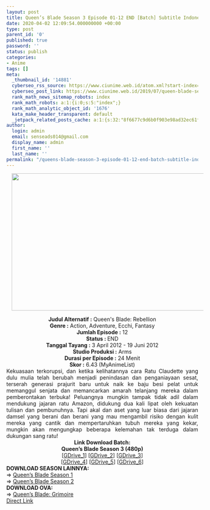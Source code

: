 ```yaml
---
layout: post
title: Queen’s Blade Season 3 Episode 01-12 END [Batch] Subtitle Indonesia
date: 2020-04-02 12:09:54.000000000 +00:00
type: post
parent_id: '0'
published: true
password: ''
status: publish
categories:
- Anime
tags: []
meta:
  _thumbnail_id: '14881'
  cyberseo_rss_source: https://www.ciunime.web.id/atom.xml?start-index=751&max-results=150
  cyberseo_post_link: https://www.ciunime.web.id/2019/07/queen-blade-season-3-episode-01-12-end.html
  rank_math_news_sitemap_robots: index
  rank_math_robots: a:1:{i:0;s:5:"index";}
  rank_math_analytic_object_id: '1676'
  kata_make_header_transparent: default
  _jetpack_related_posts_cache: a:1:{s:32:"8f6677c9d6b0f903e98ad32ec61f8deb";a:2:{s:7:"expires";i:1644792431;s:7:"payload";a:0:{}}}
author:
  login: admin
  email: senseads014@gmail.com
  display_name: admin
  first_name: ''
  last_name: ''
permalink: "/queens-blade-season-3-episode-01-12-end-batch-subtitle-indonesia/"
---
```

<div class="separator" style="clear: both; text-align: center;"><a href="https://1.bp.blogspot.com/-hA9yoFCLGVE/XS39Kiedc9I/AAAAAAAAb24/ZeGj4ZD0_aQtP7leaq9P5hbiK8x71xhrACLcBGAs/s1600/Queen%2BBlade%2BSeason%2B3.jpg" imageanchor="1" style="margin-left: 1em; margin-right: 1em;"><img border="0" data-original-height="720" data-original-width="1280" height="360" src="{{ site.baseurl }}/assets/2020/04/Queen%2BBlade%2BSeason%2B3.jpg" width="640" /></a></div>
<p>
<div style="text-align: center;"><b>Judul</b><b><b> Alternatif</b> :</b> Queen's Blade: Rebellion</div>
<div style="text-align: center;"><b><b>Genre :</b></b> Action, Adventure, Ecchi, Fantasy</div>
<div style="text-align: center;"><b>Jumlah Episode :</b> 12<br /><b>Status :&nbsp;</b>END<br /><b>Tanggal Tayang :</b> 3 April 2012 - 19 Juni 2012<br /><b>Studio Produksi :</b> Arms<br /><b>Durasi per Episode :</b> 24 Menit</div>
<div style="text-align: center;"><b>Skor :</b> 6.43 (MyAnimeList)</div>
<div style="text-align: center;"></div>
<div style="text-align: justify;">Kekuasaan terkorupsi, dan ketika kelihatannya cara Ratu Claudette yang dulu mulia telah berubah menjadi penindasan dan penganiayaan sesat, terserah generasi prajurit baru untuk naik ke baju besi pelat untuk memanggul senjata dan memancarkan amarah telanjang mereka dalam pemberontakan terbuka! Peluangnya mungkin tampak tidak adil dalam mendukung jajaran ratu Amazon, didukung dua kali lipat oleh kekuatan tulisan dan pembunuhnya. Tapi akal dan aset yang luar biasa dari jajaran damsel yang berani dan berani yang mau mengambil risiko dengan kulit mereka yang cantik dan mempertaruhkan tubuh mereka yang kekar, mungkin akan mengungkap beberapa kelemahan tak terduga dalam dukungan sang ratu!</div>
<div style="text-align: justify;"></div>
<div style="text-align: justify;"></div>
<div style="text-align: center;"><b>Link Download Batch:</b></div>
<div style="text-align: center;"><b>Queen’s&nbsp;Blade Season 3 (480p)</b></div>
<div style="text-align: center;">[<a href="https://drive.google.com/uc?id=188oE2E3myOzdG4HosovYmY86KNBneY0E" target="_blank" rel="noopener">GDrive_1</a>] [<a href="https://drive.google.com/uc?id=14BlBLXJ7mS0XjjjjV6J5xnCAR1IDuxLW" target="_blank" rel="noopener">GDrive_2</a>] [<a href="https://drive.google.com/uc?id=18T1v35Ckm4kKeqEPivj9l3lgdTaZheGZ" target="_blank" rel="noopener">GDrive_3</a>]<br />[<a href="https://drive.google.com/uc?id=11ECXQNnYkGaWnUr36cbUbMdAXT47X5hu" target="_blank" rel="noopener">GDrive_4</a>] [<a href="https://drive.google.com/uc?id=1pvL1Q5U6XVgr4DwtfusUvcki6GsNd6n2" target="_blank" rel="noopener">GDrive_5</a>] [<a href="https://drive.google.com/uc?id=1Imn8cNGAE5AcY2KIYvRHt5btxzc9hNJ8" target="_blank" rel="noopener">GDrive_6</a>]
<div style="text-align: left;"></div>
<div style="text-align: left;"></div>
<div style="text-align: left;"><b>DOWNLOAD SEASON LAINNYA:</b></div>
<div style="text-align: left;"></div>
<div style="text-align: left;">=&gt;&nbsp;<a href="https://www.ciunime.web.id/2019/07/queen-blade-season-1-episode-01-12-end.html" target="_blank" rel="noopener">Queen’s Blade Season 1</a></div>
<div style="text-align: left;">=&gt;&nbsp;<a href="https://www.ciunime.web.id/2019/07/queen-blade-season-2-episode-01-12-end.html" target="_blank" rel="noopener">Queen’s Blade Season 2</a></div>
<div style="text-align: left;"></div>
<div style="text-align: left;"><b>DOWNLOAD OVA:</b></div>
<div style="text-align: left;"></div>
<div style="text-align: left;">=&gt;&nbsp;<a href="https://www.ciunime.web.id/2020/04/queens-blade-grimoire-episode-01-02-end.html" target="_blank" rel="noopener">Queen’s Blade: Grimoire</a></div>
<div style="text-align: left;"></div>
</div>
<link rel="stylesheet" href="https://cdnjs.cloudflare.com/ajax/libs/font-awesome/4.7.0/css/font-awesome.min.css" />
<div class="divbtn"> <a href="https://handymansurrender.com/fihup8buzv?key=94550f7ce39444073321dde3b8782f97" class="btn"><i class="fa fa-download"></i> Direct Link</a> </div>
